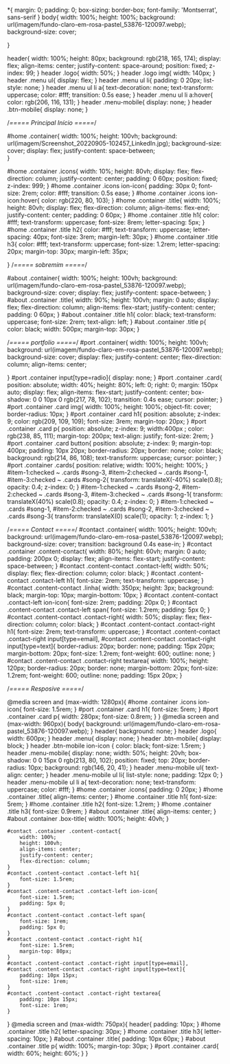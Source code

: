 
*{
    margin: 0;
    padding: 0;
    box-sizing: border-box;
    font-family: 'Montserrat', sans-serif
}
body{
    width: 100%;
    height: 100%;
    background: url(imagem/fundo-claro-em-rosa-pastel_53876-120097.webp);
    background-size: cover;

}

header{
    width: 100%;
    height: 80px;
    background: rgb(218, 165, 174);
    display: flex;
    align-items: center;
    justify-content: space-around;
    position: fixed;
    z-index: 99;
}
header .logo{
    width: 50%;
}
header .logo img{
    width: 140px;
}
header .menu ul{
    display: flex;
}
header .menu ul li{
    padding: 0 20px;
    list-style: none;
}
header .menu ul li a{
    text-decoration: none;
    text-transform: uppercase;
    color: #fff;
    transition: 0.5s ease;
}
header .menu ul li a:hover{
    color: rgb(206, 116, 131);
}
header .menu-mobile{
    display: none;
}
header .btn-mobile{
    display: none;
}

/*===== Principal Início =====*/

#home .container{
    width: 100%;
    height: 100vh;
    background: url(imagem/Screenshot_20220905-102457_LinkedIn.jpg);
    background-size: cover;
    display: flex;
    justify-content: space-between;  
}
    
#home .container .icons{
    width: 10%;
    height: 80vh;
    display: flex;
    flex-direction: column;
    justify-content: center;
    padding: 0 60px;
    position: fixed;
    z-index: 999;
}
#home .container .icons ion-icon{
    padding: 30px 0;
    font-size: 2rem;
    color: #fff;
    transition: 0.5s ease;
}
#home .container .icons ion-icon:hover{
    color: rgb(220, 80, 103);
}
#home .container .title{
    width: 100%;
    height: 80vh;
    display: flex;
    flex-direction: column;
    align-items: flex-end;
    justify-content: center;
    padding: 0 60px;
}
#home .container .title h1{
    color: #fff;
    text-transform: uppercase;
    font-size: 8rem;
    letter-spacing: 5px;
}
#home .container .title h2{
    color: #fff;
    text-transform: uppercase;
    letter-spacing: 40px;
    font-size: 3rem;
    margin-left: 30px;
}
#home .container .title h3{
    color: #fff;
    text-transform: uppercase;
    font-size: 1.2rem;
    letter-spacing: 20px;
    margin-top: 30px;
    margin-left: 35px;

}
/*===== sobremim =====*/

#about .container{
    width: 100%;
    height: 100vh;
    background: url(imagem/fundo-claro-em-rosa-pastel_53876-120097.webp);
    background-size: cover;
    display: flex;
    justify-content: space-between;
}
#about .container .title{
    width: 90%;
    height: 100vh;
    margin: 0 auto;
    display: flex;
    flex-direction: column;
    align-items: flex-start;
    justify-content: center;
    padding: 0 60px;
}
#about .container .title h1{
    color: black;
    text-transform: uppercase;
    font-size: 2rem;
    text-align: left;
}
#about .container .title p{
    color: black;
    width: 500px;
    margin-top: 30px;
}


/*===== portfolio =====*/
#port .container{
    width: 100%;
    height: 100vh;
    background: url(imagem/fundo-claro-em-rosa-pastel_53876-120097.webp);
    background-size: cover;
    display: flex;
    justify-content: center;
    flex-direction: column;
    align-items: center;
    
}
#port .container input[type=radio]{
    display: none;
}
#port .container .card{
    position: absolute;
    width: 40%;
    height: 80%;
    left: 0;
    right: 0;
    margin: 150px auto;
    display: flex;
    align-items: flex-start;
    justify-content: center;
    box-shadow: 0 0 10px 0 rgb(217, 78, 102);
    transition: 0.4s ease;
    cursor: pointer;
}
#port .container .card img{
    width: 100%;
    height: 100%;
    object-fit: cover;
    border-radius: 10px;
}
#port .container .card h1{
    position: absolute;
    z-index: 9;
    color: rgb(209, 109, 109);
    font-size: 3rem;
    margin-top: 20px;
}
#port .container .card p{
    position: absolute;
    z-index: 9;
    width:400px ;
    color: rgb(238, 85, 111);
    margin-top: 200px;
    text-align: justify;
    font-size: 2rem;
}
#port .container .card button{
    position: absolute;
    z-index: 9;
    margin-top: 400px;
    padding: 10px 20px;
    border-radius: 20px;
    border: none;
    color: black;
    background: rgb(214, 86, 108);
    text-transform: uppercase;
    cursor: pointer;
}
#port .container .cards{
    position: relative;
    width: 100%;
    height: 100%;
}
#item-1:checked ~ .cards #song-3,
#item-2:checked ~ .cards #song-1,
#item-3:checked ~ .cards #song-2{
    transform: translateX(-40%) scale(0.8);
    opacity: 0.4;
    z-index: 0;
}
#item-1:checked ~ .cards #song-2,
#item-2:checked ~ .cards #song-3,
#item-3:checked ~ .cards #song-1{
    transform: translateX(40%) scale(0.8);
    opacity: 0.4;
    z-index: 0;
}
#item-1:checked ~ .cards #song-1,
#item-2:checked ~ .cards #song-2,
#item-3:checked ~ .cards #song-3{
    transform: translateX(0) scale(1);
    opacity: 1;
    z-index: 1;
}

/*===== Contact =====*/
#contact .container{
    width: 100%;
    height: 100vh;
    background: url(imagem/fundo-claro-em-rosa-pastel_53876-120097.webp);
    background-size: cover;
    transition: background 0.4s ease-in;
}
#contact .container .content-contact{
    width: 80%;
    height: 60vh;
    margin: 0 auto;
    padding: 200px 0;
    display: flex;
    align-items: flex-start;
    justify-content: space-between;
}
#contact .content-contact .contact-left{
    width: 50%;
    display: flex;
    flex-direction: column;
    color: black;
}
#contact .content-contact .contact-left h1{
    font-size: 2rem;
    text-transform: uppercase;
}
#contact .content-contact .linha{
    width: 350px;
    height: 3px;
    background: black;
    margin-top: 10px;
    margin-bottom: 10px;
}
#contact .content-contact .contact-left ion-icon{
    font-size: 2rem;
    padding: 20px 0;
}
#contact .content-contact .contact-left span{
    font-size: 1.2rem;
    padding: 5px 0;
}
#contact .content-contact .contact-right{
    width: 50%;
    display: flex;
    flex-direction: column;
    color: black;
}
#contact .content-contact .contact-right h1{
    font-size: 2rem;
    text-transform: uppercase;
}
#contact .content-contact .contact-right input[type=email],
#contact .content-contact .contact-right input[type=text]{
    border-radius: 20px;
    border: none;
    padding: 15px 20px;
    margin-bottom: 20px;
    font-size: 1.2rem;
    font-weight: 600;
    outline: none;
}
#contact .content-contact .contact-right textarea{
    width: 100%;
    height: 120px;
    border-radius: 20px;
    border: none;
    margin-bottom: 20px;
    font-size: 1.2rem;
    font-weight: 600;
    outline: none;
    padding: 15px 20px;
}


/*===== Resposive =====*/

@media screen and (max-width: 1280px){
    #home .container .icons ion-icon{
        font-size: 1.5rem;
    }
    #port .container .card h1{
        font-size: 5rem;
    }
    #port .container .card p{
        width: 280px;
        font-size: 0.8rem;
    }
}
@media screen and (max-width: 960px){
    body{
        background: url(imagem/fundo-claro-em-rosa-pastel_53876-120097.webp);
    }
    header{
        background: none;
    }
    header .logo{
        width: 600px;
    }
    header .menu{
        display: none;
    }
    header .btn-mobile{
        display: block;
    }
    header .btn-mobile ion-icon {
        color: black;
        font-size: 1.5rem;
    }
    header .menu-mobile{
        display: none;
        width: 50%;
        height: 20vh;
        box-shadow: 0 0 15px 0 rgb(213, 80, 102);
        position: fixed;
        top: 20px;
        border-radius: 10px;
        background: rgb(146, 20, 41);
    }
    header .menu-mobile ul{
        text-align: center;
    }
    header .menu-mobile ul li{
        list-style: none;
        padding: 12px 0;
    }
    header .menu-mobile ul li a{
        text-decoration: none;
        text-transform: uppercase;
        color: #fff;
    }
    #home .container .icons{
        padding: 0 20px;
    }
    #home .container .title{
        align-items: center;
    }
    #home .container .title h1{
        font-size: 5rem;
    }
    #home .container .title h2{
        font-size: 1.2rem;
    }
    #home .container .title h3{
        font-size: 0.9rem;
    }
    #about .container .title{
        align-items: center;
    }
    #about .container .box-title{
        width: 100%;
        height: 40vh;
    }
    
    #contact .container .content-contact{
        width: 100%;
        height: 100vh;
        align-items: center;
        justify-content: center;
        flex-direction: column;
    }
    #contact .content-contact .contact-left h1{
        font-size: 1.5rem;
    }
    #contact .content-contact .contact-left ion-icon{
        font-size: 1.5rem;
        padding: 5px 0;
    }
    #contact .content-contact .contact-left span{
        font-size: 1rem;
        padding: 5px 0;
    }
    #contact .content-contact .contact-right h1{
        font-size: 1.5rem;
        margin-top: 80px;
    }
    #contact .content-contact .contact-right input[type=email],
    #contact .content-contact .contact-right input[type=text]{
        padding: 10px 15px;
        font-size: 1rem;
    }
    #contact .content-contact .contact-right textarea{
        padding: 10px 15px;
        font-size: 1rem;
    }
}
@media screen and (max-width: 750px){
    header{
        padding: 10px;
    }
    #home .container .title h2{
        letter-spacing: 30px;
    }
    #home .container .title h3{
        letter-spacing: 10px;
    }
    #about .container .title{
        padding: 10px 60px;
    }
    #about .container .title p{
        width: 100%;
        margin-top: 30px;
    }
    #port .container .card{
        width: 60%;
        height: 60%;
    }
}
